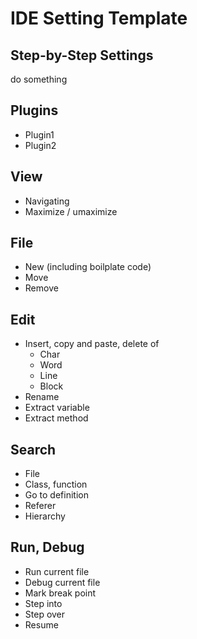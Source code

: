 # IDE Setting Template

## Step-by-Step Settings

do something

## Plugins

- Plugin1
- Plugin2

## View

- Navigating
- Maximize / umaximize

## File

- New (including boilplate code)
- Move
- Remove

## Edit

- Insert, copy and paste, delete of
  - Char
  - Word
  - Line
  - Block
- Rename
- Extract variable
- Extract method

## Search

- File
- Class, function
- Go to definition
- Referer
- Hierarchy

## Run, Debug

- Run current file
- Debug current file
- Mark break point
- Step into
- Step over
- Resume

